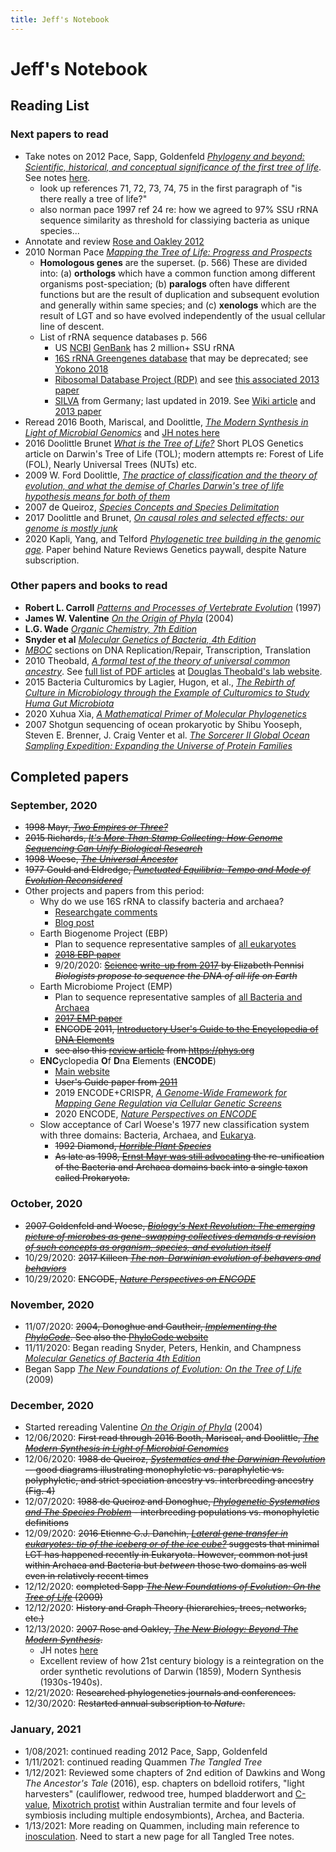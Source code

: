 ```yaml
---
title: Jeff's Notebook
---
```

# Jeff's Notebook

## Reading List

### Next papers to read
* Take notes on 2012 Pace, Sapp, Goldenfeld [*Phylogeny and beyond: Scientific, historical, and conceptual significance of the first tree of life*](https://www.pnas.org/content/109/4/1011). See notes [here](/pace-sapp-2012/). 
	* look up references 71, 72, 73, 74, 75 in the first paragraph of "is there really a tree of life?"
	* also norman pace 1997 ref 24 re: how we agreed to 97% SSU rRNA sequence similarity as threshold for classiying bacteria as unique species...
* Annotate and review [Rose and Oakley 2012](/rose-oakley-2007/)
* 2010 Norman Pace [*Mapping the Tree of Life: Progress and Prospects*](https://www.ncbi.nlm.nih.gov/pmc/articles/PMC2786576/)
	* **Homologous genes** are the superset. (p. 566) These are divided into: (a)  **orthologs** which have a common function among different organisms post-speciation;  (b) **paralogs** often have different functions but are the result of duplication and subsequent evolution and generally within same species; and (c) **xenologs** which are the result of LGT and so have evolved independently of the usual cellular line of descent.
	* List of rRNA sequence databases p. 566
		* US [NCBI](https://www.ncbi.nlm.nih.gov/home/about/) [GenBank](https://www.ncbi.nlm.nih.gov/genbank/) has 2 million+ SSU rRNA
		* [16S rRNA Greengenes database](https://greengenes.secondgenome.com) that may be deprecated; see [Yokono 2018](https://pubmed.ncbi.nlm.nih.gov/29717164/)
		* [Ribosomal Database Project (RDP)](http://rdp.cme.msu.edu) and see [this associated 2013 paper](https://www.ncbi.nlm.nih.gov/pmc/articles/PMC3965039/)
		* [SILVA](https://www.arb-silva.de/documentation/) from Germany; last updated in 2019. See [Wiki article](https://en.wikipedia.org/wiki/SILVA_ribosomal_RNA_database) and [2013 paper](https://www.ncbi.nlm.nih.gov/pmc/articles/PMC3531112/) 
* Reread 2016 Booth, Mariscal, and Doolittle, [*The Modern Synthesis in Light of Microbial Genomics*](https://pubmed.ncbi.nlm.nih.gov/27482743/) and [JH notes here](/booth-mariscal-2016/)
* 2016 Doolittle Brunet [*What is the Tree of Life?*](https://journals.plos.org/plosgenetics/article?id=10.1371/journal.pgen.1005912) Short PLOS Genetics article on Darwin's Tree of Life (TOL); modern attempts re: Forest of Life (FOL), Nearly Universal Trees (NUTs) etc.
* 2009 W. Ford Doolittle, [*The practice of classification and the theory of evolution, and what the demise of Charles Darwin's tree of life hypothesis means for both of them*](https://royalsocietypublishing.org/doi/abs/10.1098/rstb.2009.0032)
* 2007 de Queiroz, [*Species Concepts and Species Delimitation*](https://repository.si.edu/handle/10088/7670)
* 2017 Doolittle and Brunet, [*On causal roles and selected effects: our genome is mostly junk*](https://bmcbiol.biomedcentral.com/articles/10.1186/s12915-017-0460-9)
* 2020 Kapli, Yang, and Telford [*Phylogenetic tree building in the genomic age*](https://www.nature.com/articles/s41576-020-0233-0). Paper behind Nature Reviews Genetics paywall, despite Nature subscription.


### Other papers and books to read
* **Robert L. Carroll** [*Patterns and Processes of Vertebrate Evolution*](/carroll-1997) (1997)
* **James W. Valentine** [*On the Origin of Phyla*](https://press.uchicago.edu/ucp/books/book/chicago/O/bo3616676.html) (2004)
* **L.G. Wade** [*Organic Chemistry, 7th Edition*](/organic-chemistry/)
* **Snyder et al** [*Molecular Genetics of Bacteria, 4th Edition*](/snyder-4e/)
* [*MBOC*](/alberts-5e/) sections on DNA Replication/Repair, Transcription, Translation 
* 2010 Theobald, [*A formal test of the theory of universal common ancestry*](https://www.nature.com/articles/nature09014). See [full list of PDF articles](https://theobald.brandeis.edu/publications.php) at [Douglas Theobald's lab website](https://theobald.brandeis.edu).
* 2015 Bacteria Culturomics by Lagier, Hugon, et al., [*The Rebirth of Culture in Microbiology through the Example of Culturomics to Study Huma Gut Microbiota*](https://www.ncbi.nlm.nih.gov/pmc/articles/PMC4284300/)
* 2020 Xuhua Xia, [*A Mathematical Primer of Molecular Phylogenetics*](https://www.amazon.com/Mathematical-Primer-Molecular-Phylogenetics/dp/1771887559)
* 2007 Shotgun sequencing of ocean prokaryotic by Shibu Yooseph, Steven E. Brenner, J. Craig Venter et al.  [*The Sorcerer II Global Ocean Sampling
Expedition: Expanding the Universe
of Protein Families*](http://compbio.berkeley.edu/people/brenner/pubs/yooseph-2007-plosbiol-gos.pdf)

## Completed papers
### September, 2020
* <del>1998 Mayr, [*Two Empires or Three?*](https://www.pnas.org/content/95/17/9720)</del>
* <del> 2015 Richards, [*It's More Than Stamp Collecting: How Genome Sequencing Can Unify Biological Research*](https://www.ncbi.nlm.nih.gov/pmc/articles/PMC4490122/)</del>
* <del>1998 Woese, [*The Universal Ancestor*](https://www.pnas.org/content/95/12/6854)</del>
* <del>1977 Gould and Eldredge, [*Punctuated Equilibria: Tempo and Mode of Evolution Reconsidered*](https://websites.pmc.ucsc.edu/~pkoch/EART_206/09-0120/Supplemental/Gould%20&%20Eldredge%2077%20Paleobio.pdf)</del>
* Other projects and papers from this period:
	* Why do we use 16S rRNA to classify bacteria and archaea?
		* [Researchgate comments](https://www.researchgate.net/post/Why_do_we_choose_16S_rRNA_instead_of_others_to_identify_microorganisms)
		* [Blog post](https://www.cd-genomics.com/blog/16s-rrna-one-of-the-most-important-rrnas/)
	* Earth Biogenome Project (EBP)
		* Plan to sequence representative samples of [all eukaryotes](https://www.earthbiogenome.org)
		* <del>[2018 EBP paper](https://www.pnas.org/content/115/17/4325)</del>
		* 9/20/2020: <del><a href="https://en.wikipedia.org/wiki/Science_(journal)">Science</a> [write-up from 2017](https://www.sciencemag.org/news/2017/02/biologists-propose-sequence-dna-all-life-earth) by Elizabeth Pennisi *Biologists propose to sequence the DNA of all life on Earth*</del>
	* Earth Microbiome Project (EMP)
		* Plan to sequence representative samples of [all Bacteria and Archaea](https://press.igsb.anl.gov/earthmicrobiome/)
		* <del>[2017 EMP paper](https://www.nature.com/articles/nature24621)</del>
		* <del>ENCODE 2011, [Introductory User's Guide to the Encyclopedia of DNA Elements](https://journals.plos.org/plosbiology/article?id=10.1371/journal.pbio.1001046)</del>
		* <del>see also this [review article](https://phys.org/news/2017-11-earth-microbiome.html) from https://phys.org</del>
	* **ENC**yclopedia **O**f **D**na **E**lements (**ENCODE**)
		* [Main website](https://www.encodeproject.org)
		* <del>User's Guide paper from [2011](https://journals.plos.org/plosbiology/article?id=10.1371/journal.pbio.1001046)</del>
		* 2019 ENCODE+CRISPR, [*A Genome-Wide Framework for Mapping Gene Regulation via Cellular Genetic Screens*](https://pubmed.ncbi.nlm.nih.gov/30612741/) 
		* 2020 ENCODE, [*Nature Perspectives on ENCODE*](https://www.nature.com/articles/s41586-020-2449-8)
	* Slow acceptance of Carl Woese's 1977 new classification system with three domains: Bacteria, Archaea, and <a href="https://en.wikipedia.org/wiki/Kingdom_(biology)#Eukaryotic_supergroups">Eukarya</a>.
		* <del>1992 Diamond, [*Horrible Plant Species*](https://www.nature.com/articles/360627a0.pdf?origin=ppub)</del>
		* <del>As late as 1998, [Ernst Mayr was still advocating](https://www.pnas.org/content/95/17/9720) the re-unification of the Bacteria and Archaea domains back into a single taxon called Prokaryota.</del>



### October, 2020
* <del>2007 Goldenfeld and Woese, [*Biology's Next Revolution: The emerging picture of microbes as gene-swapping collectives demands a revision of such concepts as organism, species, and evolution itself*](https://www.nature.com/articles/445369a)</del>
* 10/29/2020: <del>2017 Killeen [*The non-Darwinian evolution of behavers and behaviors*](https://www.researchgate.net/publication/322143232_The_non-Darwinian_evolution_of_behavers_and_behaviors)</del>
* 10/29/2020: <del>ENCODE, [*Nature Perspectives on ENCODE*](https://www.nature.com/articles/s41586-020-2449-8)</del>

### November, 2020
* 11/07/2020: <del>2004, Donoghue and Gautheir, [*Implementing the PhyloCode*](https://donoghuelab.yale.edu/sites/default/files/141_mjd_tree04.pdf). See also the [PhyloCode website](http://phylonames.org/code/preface/#properties)</del>
* 11/11/2020: Began reading Snyder, Peters, Henkin, and Champness [*Molecular Genetics of Bacteria 4th Edition*](https://www.abebooks.com/9781555816278/Molecular-Genetics-Bacteria-4th-Edition-1555816274/plp)
* Began Sapp [*The New Foundations of Evolution: On the Tree of Life*](/sapp-2009/) (2009)

### December, 2020
* Started rereading Valentine [*On the Origin of Phyla*](https://press.uchicago.edu/ucp/books/book/chicago/O/bo3616676.html) (2004)
* 12/06/2020: <del> First read through 2016 Booth, Mariscal, and Doolittle, [*The Modern Synthesis in Light of Microbial Genomics*](https://pubmed.ncbi.nlm.nih.gov/27482743/) </del>
* 12/06/2020: <del>1988 de Queiroz, [*Systematics and the Darwinian Revolution*](https://repository.si.edu/handle/10088/4662) -- good diagrams illustrating monophyletic vs. paraphyletic vs. polyphyletic, and strict speciation ancestry vs. interbreeding ancestry (Fig. 4) </del>
* 12/07/2020: <del> 1988 de Queiroz and Donoghue, [*Phylogenetic Systematics and The Species Problem*](https://repository.si.edu/handle/10088/4670) - interbreeding populations vs. monophyletic definitions </del>
* 12/09/2020: <del>2016 Etienne G.J. Danchin, [*Lateral gene transfer in eukaryotes: tip of the iceberg or of the ice cube?*](https://bmcbiol.biomedcentral.com/articles/10.1186/s12915-016-0330-x) suggests that minimal LGT has happened recently in Eukaryota. However, common not just within Archaea and Bacteria but *between* those two domains as well even in relatively recent times</del>
* 12/12/2020: <del>completed Sapp [*The New Foundations of Evolution: On the Tree of Life*](/sapp-2009/) (2009)</del>
* 12/12/2020: <del> History and Graph Theory (hierarchies, trees, networks, etc.) </del>
* 12/13/2020: <del>2007 Rose and Oakley, [*The New Biology: Beyond The Modern Synthesis*](https://pubmed.ncbi.nlm.nih.gov/18036242/). </del>
	* JH notes [here](/rose-oakley-2007/)
	* Excellent review of how 21st century biology is a reintegration on the order synthetic revolutions of Darwin (1859), Modern Synthesis (1930s-1940s).
* 12/21/2020: <del>Researched phylogenetics journals and conferences.</del>
* 12/30/2020: <del>Restarted annual subscription to *Nature*.</del>

### January, 2021
* 1/08/2021: continued reading 2012 Pace, Sapp, Goldenfeld
* 1/11/2021: continued reading Quammen *The Tangled Tree*
* 1/12/2021: Reviewed some chapters of 2nd edition of Dawkins and Wong *The Ancestor's Tale* (2016), esp. chapters on bdelloid rotifers, "light harvesters" (cauliflower, redwood tree, humped bladderwort and [C-value](https://en.wikipedia.org/wiki/C-value), [Mixotrich protist](https://en.wikipedia.org/wiki/Mixotricha_paradoxa) within Australian termite and four levels of symbiosis including multiple endosymbionts), Archea, and Bacteria.
* 1/13/2021: More reading on Quammen, including main reference to [inosculation](https://en.wikipedia.org/wiki/Inosculation). Need to start a new page for all Tangled Tree notes.
